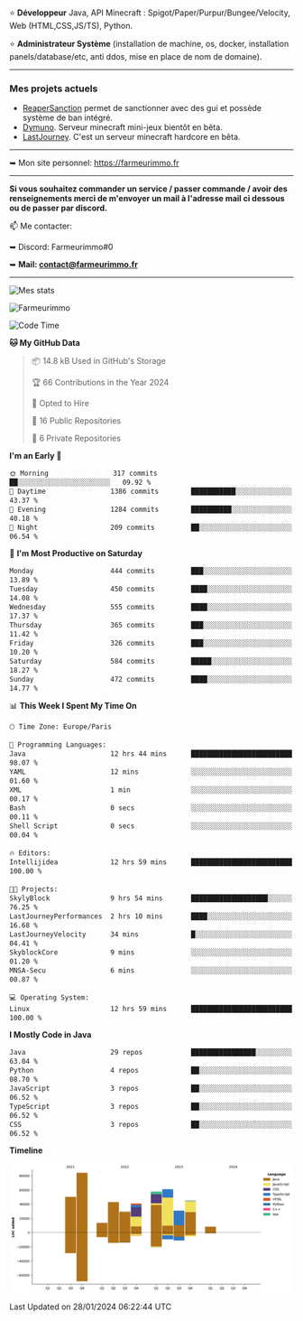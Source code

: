 ⭐ **Développeur** Java, API Minecraft : Spigot/Paper/Purpur/Bungee/Velocity, Web (HTML,CSS,JS/TS), Python.

⭐ **Administrateur Système** (installation de machine, os, docker, installation panels/database/etc, anti ddos, mise en place de nom de domaine).

---

### Mes projets actuels
- [ReaperSanction](https://www.spigotmc.org/resources/reapersanction.89580/) permet de sanctionner avec des gui et possède système de ban intégré.
- [Dymuno](https://discord.gg/dymuno-community-986460742293282886). Serveur minecraft mini-jeux bientôt en bêta.
- [LastJourney](https://lastjourney.fr). C'est un serveur minecraft hardcore en bêta.

---

➥ Mon site personnel: https://farmeurimmo.fr

---

**Si vous souhaitez commander un service / passer commande / avoir des renseignements merci de m'envoyer un mail à l'adresse mail ci dessous ou de passer par discord.**

📫 Me contacter:
 
   ➥ Discord: Farmeurimmo#0
   
   ➥ **Mail: contact@farmeurimmo.fr**

---

![Mes stats](https://github-readme-stats.farmeurimmo.fr/api?username=Farmeurimmo&count_private=true&show_icons=true&theme=radical)

<img src="https://komarev.com/ghpvc/?username=Farmeurimmo" alt="Farmeurimmo" />

<!--START_SECTION:waka-->
![Code Time](http://img.shields.io/badge/Code%20Time-1%2C141%20hrs%208%20mins-blue)

**🐱 My GitHub Data** 

> 📦 14.8 kB Used in GitHub's Storage 
 > 
> 🏆 66 Contributions in the Year 2024
 > 
> 💼 Opted to Hire
 > 
> 📜 16 Public Repositories 
 > 
> 🔑 6 Private Repositories 
 > 
**I'm an Early 🐤** 

```text
🌞 Morning                317 commits         ██░░░░░░░░░░░░░░░░░░░░░░░   09.92 % 
🌆 Daytime                1386 commits        ███████████░░░░░░░░░░░░░░   43.37 % 
🌃 Evening                1284 commits        ██████████░░░░░░░░░░░░░░░   40.18 % 
🌙 Night                  209 commits         ██░░░░░░░░░░░░░░░░░░░░░░░   06.54 % 
```
📅 **I'm Most Productive on Saturday** 

```text
Monday                   444 commits         ███░░░░░░░░░░░░░░░░░░░░░░   13.89 % 
Tuesday                  450 commits         ████░░░░░░░░░░░░░░░░░░░░░   14.08 % 
Wednesday                555 commits         ████░░░░░░░░░░░░░░░░░░░░░   17.37 % 
Thursday                 365 commits         ███░░░░░░░░░░░░░░░░░░░░░░   11.42 % 
Friday                   326 commits         ███░░░░░░░░░░░░░░░░░░░░░░   10.20 % 
Saturday                 584 commits         █████░░░░░░░░░░░░░░░░░░░░   18.27 % 
Sunday                   472 commits         ████░░░░░░░░░░░░░░░░░░░░░   14.77 % 
```


📊 **This Week I Spent My Time On** 

```text
🕑︎ Time Zone: Europe/Paris

💬 Programming Languages: 
Java                     12 hrs 44 mins      █████████████████████████   98.07 % 
YAML                     12 mins             ░░░░░░░░░░░░░░░░░░░░░░░░░   01.60 % 
XML                      1 min               ░░░░░░░░░░░░░░░░░░░░░░░░░   00.17 % 
Bash                     0 secs              ░░░░░░░░░░░░░░░░░░░░░░░░░   00.11 % 
Shell Script             0 secs              ░░░░░░░░░░░░░░░░░░░░░░░░░   00.04 % 

🔥 Editors: 
Intellijidea             12 hrs 59 mins      █████████████████████████   100.00 % 

🐱‍💻 Projects: 
SkylyBlock               9 hrs 54 mins       ███████████████████░░░░░░   76.25 % 
LastJourneyPerformances  2 hrs 10 mins       ████░░░░░░░░░░░░░░░░░░░░░   16.68 % 
LastJourneyVelocity      34 mins             █░░░░░░░░░░░░░░░░░░░░░░░░   04.41 % 
SkyblockCore             9 mins              ░░░░░░░░░░░░░░░░░░░░░░░░░   01.20 % 
MNSA-Secu                6 mins              ░░░░░░░░░░░░░░░░░░░░░░░░░   00.87 % 

💻 Operating System: 
Linux                    12 hrs 59 mins      █████████████████████████   100.00 % 
```

**I Mostly Code in Java** 

```text
Java                     29 repos            ████████████████░░░░░░░░░   63.04 % 
Python                   4 repos             ██░░░░░░░░░░░░░░░░░░░░░░░   08.70 % 
JavaScript               3 repos             ██░░░░░░░░░░░░░░░░░░░░░░░   06.52 % 
TypeScript               3 repos             ██░░░░░░░░░░░░░░░░░░░░░░░   06.52 % 
CSS                      3 repos             ██░░░░░░░░░░░░░░░░░░░░░░░   06.52 % 
```



**Timeline**

![Lines of Code chart](https://raw.githubusercontent.com/Farmeurimmo/Farmeurimmo/main/assets/bar_graph.png)


 Last Updated on 28/01/2024 06:22:44 UTC
<!--END_SECTION:waka-->
